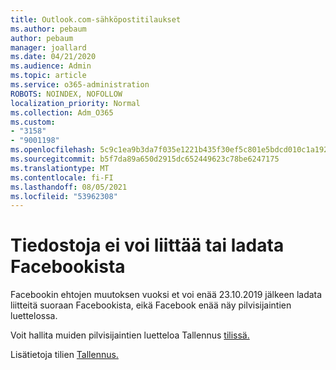 ```yaml
---
title: Outlook.com-sähköpostitilaukset
ms.author: pebaum
author: pebaum
manager: joallard
ms.date: 04/21/2020
ms.audience: Admin
ms.topic: article
ms.service: o365-administration
ROBOTS: NOINDEX, NOFOLLOW
localization_priority: Normal
ms.collection: Adm_O365
ms.custom:
- "3158"
- "9001198"
ms.openlocfilehash: 5c9c1ea9b3da7f035e1221b435f30ef5c801e5bdcd010c1a1922d712b6d626b0
ms.sourcegitcommit: b5f7da89a650d2915dc652449623c78be6247175
ms.translationtype: MT
ms.contentlocale: fi-FI
ms.lasthandoff: 08/05/2021
ms.locfileid: "53962308"
---
```

# <a name="unable-to-attach-or-upload-files-from-facebook"></a>Tiedostoja ei voi liittää tai ladata Facebookista

Facebookin ehtojen muutoksen vuoksi et voi enää 23.10.2019 jälkeen ladata liitteitä suoraan Facebookista, eikä Facebook enää näy pilvisijaintien luettelossa. 

Voit hallita muiden pilvisijaintien luetteloa Tallennus [tilissä.](https://go.microsoft.com/fwlink/?linkid=2111075)

Lisätietoja tilien [Tallennus.](https://support.office.com/article/477cb7cc-5732-4c40-8f23-30472de8138a)
  